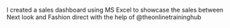 I created a sales dashboard using MS Excel to showcase the sales between Next look and Fashion direct with the help of @theonlinetraininghub

